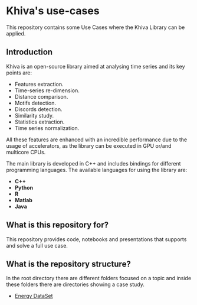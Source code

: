# Khiva's use-cases

This repository contains some Use Cases where the Khiva Library can be applied. 

## Introduction 

Khiva is an open-source library aimed at analysing time series and its key points are: 

* Features extraction.
* Time-series re-dimension.
* Distance comparison.
* Motifs detection.
* Discords detection.
* Similarity study.
* Statistics extraction.
* Time series normalization.


All these features are enhanced with an incredible performance due to the usage of accelerators, as the library can 
be executed in GPU or/and multicore CPUs.

The main library is developed in C++ and includes bindings for different programming languages.
The available languages for using the library are:

* **C++**
* **Python**
* **R**
* **Matlab**
* **Java**

## What is this repository for? 

This repository provides code, notebooks and presentations that supports and solve a full use case. 

## What is the repository structure? 
In the root directory there are different folders focused on a topic and inside these folders there are directories showing a case study. 

* [Energy DataSet](https://github.com/shapelets/use-cases/tree/master/energy)
